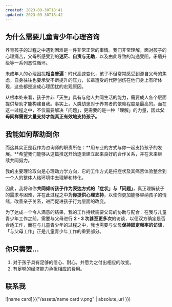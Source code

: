 ```yaml
---
created: 2023-09-30T18:41
updated: 2023-09-30T18:42
---
```




## 为什么需要儿童青少年心理咨询

养育孩子的过程之中遇到困难是一件非常正常的事情。我们非常理解，面对孩子的心理痛苦，父母所感受到的**迷茫、自责与无助**，以及由此导致的沟通受阻，矛盾升级等一系列恶性循环。

未成年人的心理困扰**相当普遍**：时代高速变化，孩子不但常常感受到源自父母的焦虑，自身往往也要承受不断提升的压力，长辈遭受的代际创伤在他们身上有所体现，这些都是造成心理困扰的宏观原因。

从根本处来看，孩子并非「天生」具有与他人共同生活的能力，需要成人各个层面提供帮助才能构建自我。事实上，人类幼崽对于养育者的依赖程度是最高的。而在这一过程之中，不仅需要解决「问题」，更需要的是一种「理解」的力量，因此**父母同样需要大量支持才能真正有效地支持孩子。**

## 我能如何帮助到你

而这其实正是我作为咨询师的职责所在：**用专业的方式与你一起支持孩子的发展。**希望我们能够从这篇推送开始逐渐建立起来良好的合作关系，并在未来继续共同努力。

我的主要理论取向是心理动力学方向，它的工作方式是把症状及其痛苦体验整合到一个人的整体人格环境中去理解和转化。

因此，我将和你**共同倾听孩子作为表达方式的「症状」与「问题」**，真正理解孩子的需求与困难，并在此过程之中**为你提供心理支持**，以使你更加能够容纳孩子的情绪，改善亲子关系，进而促进孩子行为层面的改变。

为了达成一个令人满意的结果，我的工作持续需要父母的协助与配合：在我与儿童青少年工作之前，需要与父母进行 **2 - 3 次甚至更多次**的访谈，以便双方确定是否合适工作，而在与儿童青少年的过程之中，我也需要与父母**保持固定频率的访谈**，「与父母工作」正是儿童青少年工作的重要部分。

## 你只需要…

1. 对于孩子具有足够的信心、耐心，并愿为之付出相应的改变。
2. 有足够的经济能力承担相应的费用。

## 联系我

![name card]({{"/assets/name card v.png" | absolute_url }})
